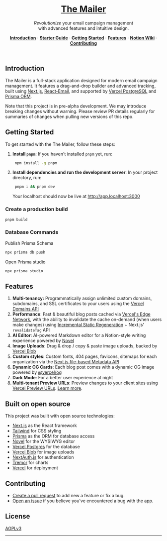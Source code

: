 <a href="https://app.withtheranks.coop">
  <h1 align="center">The Mailer</h1>
</a>

<p align="center">
  <em>Revolutionize</em> your email campaign management<br/>
  with advanced features and intuitive design.
</p>

<p align="center">
  <a href="#introduction"><strong>Introduction</strong></a> ·
  <a href="https://vercel.com/guides/nextjs-multi-tenant-application"><strong>Starter Guide</strong></a> ·
  <a href="#getting-started"><strong>Getting Started</strong></a> ·
  <a href="#features"><strong>Features</strong></a> ·
  <a href="https://www.notion.so/a458bd4ddf4d400ea7cc0c5ea86e6873?v=1dcb785ca03c481b8f9a0c21924cb804&pvs=4"><strong>Notion Wiki</strong></a> ·
  <a href="#contributing"><strong>Contributing</strong></a>
</p>
<br/>

## Introduction

The Mailer is a full-stack application designed for modern email campaign management. It features a drag-and-drop builder and advanced tracking, built using [Next.js](https://nextjs.org/), [React-Email](https://react-email.com/), and supported by [Vercel PostgreSQL](https://vercel.com/storage/postgres) and [Prisma ORM](https://prisma.io/).

Note that this project is in pre-alpha development. We may introduce breaking changes without warning. Please review PR details regularly for summaries of changes when pulling new versions of this repo.

## Getting Started

To get started with the The Mailer, follow these steps:

1. **Install `pnpm`**:
   If you haven't installed `pnpm` yet, run:
   ```bash
    npm install -g pnpm
   ```
2. **Install dependencies and run the development server**:
   In your project directory, run:
   ```bash
    pnpm i && pnpm dev
   ```
   Your localhost should now be live at http://app.localhost:3000

### Create a production build

```bash
pnpm build
```

### Database Commands

Publish Prisma Schema

```bash
npx prisma db push
```

Open Prisma studio

```bash
npx prisma studio
```

## Features

1. **Multi-tenancy:** Programmatically assign unlimited custom domains, subdomains, and SSL certificates to your users using the [Vercel Domains API](https://vercel.com/docs/rest-api/endpoints#domains)
2. **Performance**: Fast & beautiful blog posts cached via [Vercel's Edge Network](https://vercel.com/docs/concepts/edge-network/overview), with the ability to invalidate the cache on-demand (when users make changes) using [Incremental Static Regeneration](https://vercel.com/docs/concepts/next.js/incremental-static-regeneration) + Next.js' `revalidateTag` API
3. **AI Editor**: AI-powered Markdown editor for a Notion-style writing experience powered by [Novel](https://novel.sh/)
4. **Image Uploads**: Drag & drop / copy & paste image uploads, backed by [Vercel Blob](https://vercel.com/storage/blob)
5. **Custom styles**: Custom fonts, 404 pages, favicons, sitemaps for each organization via the [Next.js file-based Metadata API](https://nextjs.org/docs/app/api-reference/file-conventions/metadata)
6. **Dynamic OG Cards**: Each blog post comes with a dynamic OG image powered by [@vercel/og](https://vercel.com/docs/concepts/functions/edge-functions/og-image-generation)
7. **Dark Mode**: For a better user experience at night
8. **Multi-tenant Preview URLs**: Preview changes to your client sites using [Vercel Preview URLs](https://vercel.com/docs/deployments/generated-urls). [Learn more](https://vercel.com/guides/nextjs-multi-tenant-application#3.-multi-tenant-preview-urls).

## Built on open source

This project was built with open source technologies:

- [Next.js](https://nextjs.org/) as the React framework
- [Tailwind](https://tailwindcss.com/) for CSS styling
- [Prisma](https://prisma.io/) as the ORM for database access
- [Novel](https://novel.sh/) for the WYSIWYG editor
- [Vercel Postgres](https://vercel.com/storage/postgres) for the database
- [Vercel Blob](https://vercel.com/storage/blob) for image uploads
- [NextAuth.js](https://next-auth.js.org/) for authentication
- [Tremor](https://tremor.so/) for charts
- [Vercel](http://vercel.com/) for deployment

## Contributing

- [Create a pull request](https://github.com/With-the-Ranks/intrepid-email/pulls) to add new a feature or fix a bug.
- [Open an issue](https://github.com/With-the-Ranks/intrepid-email/issues) if you believe you've encountered a bug with the app.

## License

[AGPLv3](https://github.com/With-the-Ranks/intrepid-email/blob/main/LICENSE)

---
